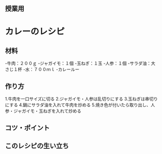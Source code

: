 ## 授業用

# カレーのレシピ
## 材料
-牛肉：２００ｇ
-ジャガイモ：１個
-玉ねぎ：１玉
-人参：１個
-サラダ油：大さじ１杯
-水：７００ｍｌ
-カレールー

## 作り方
1.牛肉を一口サイズに切る
2.ジャガイモ・人参は乱切りにする
3.玉ねぎは串切りにする
4.鍋にサラダ油を入れて牛肉を炒める
5.焼き色が付いたら取り出し、人参・ジャガイモ・玉ねぎを入れて炒める


## コツ・ポイント

## このレシピの生い立ち